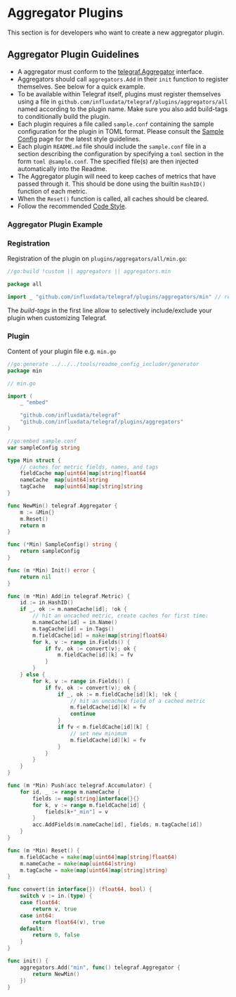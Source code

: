 # Aggregator Plugins

This section is for developers who want to create a new aggregator plugin.

## Aggregator Plugin Guidelines

* A aggregator must conform to the [telegraf.Aggregator][] interface.
* Aggregators should call `aggregators.Add` in their `init` function to
  register themselves.  See below for a quick example.
* To be available within Telegraf itself, plugins must register themselves
  using a file in `github.com/influxdata/telegraf/plugins/aggregators/all`
  named according to the plugin name. Make sure you also add build-tags to
  conditionally build the plugin.
* Each plugin requires a file called `sample.conf` containing the sample
  configuration for the plugin in TOML format. Please consult the
  [Sample Config][] page for the latest style guidelines.
* Each plugin `README.md` file should include the `sample.conf` file in a
  section describing the configuration by specifying a `toml` section in the
  form `toml @sample.conf`. The specified file(s) are then injected
  automatically into the Readme.
* The Aggregator plugin will need to keep caches of metrics that have passed
  through it. This should be done using the builtin `HashID()` function of
  each metric.
* When the `Reset()` function is called, all caches should be cleared.
* Follow the recommended [Code Style][].

[telegraf.Aggregator]: https://godoc.org/github.com/influxdata/telegraf#Aggregator
[Sample Config]: /docs/developers/SAMPLE_CONFIG.md
[Code Style]: /docs/developers/CODE_STYLE.md

### Aggregator Plugin Example

### Registration

Registration of the plugin on `plugins/aggregators/all/min.go`:

```go
//go:build !custom || aggregators || aggregators.min

package all

import _ "github.com/influxdata/telegraf/plugins/aggregators/min" // register plugin
```

The _build-tags_ in the first line allow to selectively include/exclude your
plugin when customizing Telegraf.

### Plugin

Content of your plugin file e.g. `min.go`

```go
//go:generate ../../../tools/readme_config_includer/generator
package min

// min.go

import (
    _ "embed"

    "github.com/influxdata/telegraf"
    "github.com/influxdata/telegraf/plugins/aggregators"
)

//go:embed sample.conf
var sampleConfig string

type Min struct {
    // caches for metric fields, names, and tags
    fieldCache map[uint64]map[string]float64
    nameCache  map[uint64]string
    tagCache   map[uint64]map[string]string
}

func NewMin() telegraf.Aggregator {
    m := &Min{}
    m.Reset()
    return m
}

func (*Min) SampleConfig() string {
    return sampleConfig
}

func (m *Min) Init() error {
    return nil
}

func (m *Min) Add(in telegraf.Metric) {
    id := in.HashID()
    if _, ok := m.nameCache[id]; !ok {
        // hit an uncached metric, create caches for first time:
        m.nameCache[id] = in.Name()
        m.tagCache[id] = in.Tags()
        m.fieldCache[id] = make(map[string]float64)
        for k, v := range in.Fields() {
            if fv, ok := convert(v); ok {
                m.fieldCache[id][k] = fv
            }
        }
    } else {
        for k, v := range in.Fields() {
            if fv, ok := convert(v); ok {
                if _, ok := m.fieldCache[id][k]; !ok {
                    // hit an uncached field of a cached metric
                    m.fieldCache[id][k] = fv
                    continue
                }
                if fv < m.fieldCache[id][k] {
                    // set new minimum
                    m.fieldCache[id][k] = fv
                }
            }
        }
    }
}

func (m *Min) Push(acc telegraf.Accumulator) {
    for id, _ := range m.nameCache {
        fields := map[string]interface{}{}
        for k, v := range m.fieldCache[id] {
            fields[k+"_min"] = v
        }
        acc.AddFields(m.nameCache[id], fields, m.tagCache[id])
    }
}

func (m *Min) Reset() {
    m.fieldCache = make(map[uint64]map[string]float64)
    m.nameCache = make(map[uint64]string)
    m.tagCache = make(map[uint64]map[string]string)
}

func convert(in interface{}) (float64, bool) {
    switch v := in.(type) {
    case float64:
        return v, true
    case int64:
        return float64(v), true
    default:
        return 0, false
    }
}

func init() {
    aggregators.Add("min", func() telegraf.Aggregator {
        return NewMin()
    })
}
```
